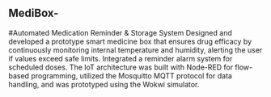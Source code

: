 ## MediBox-
#Automated Medication Reminder &amp; Storage System
Designed and developed a prototype smart medicine box that ensures drug efficacy by continuously monitoring internal temperature and humidity, alerting the user if values exceed safe limits. Integrated a reminder alarm system for scheduled doses. The IoT architecture was built with Node-RED for flow-based programming, utilized the Mosquitto MQTT protocol for data handling, and was prototyped using the Wokwi simulator.

